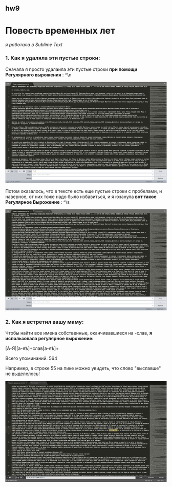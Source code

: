 ## hw9
# Повесть временных лет

*я работала в Sublime Text*

### 1. Как я удаляла эти пустые строки:
Сначала я просто удалаила эти пустые строки **при помощи Регулярного вырожения** : ^\n

![task1](https://github.com/m1riada/hw9/blob/master/1.1.png)

Потом оказалось, что в тексте есть еще пустые строки с пробелами, и наверное, от них тоже надо было избавиться, и я юзанула **вот такое Регулярное Вырожение** : ^\s

![task1](https://github.com/m1riada/hw9/blob/master/1.2.png)

### 2. Как я встретил вашу маму:

Чтобы найти все имена собственные, оканчивавшиеся на -слав, **я использовала регулярное вырожение:** 

[А-Я][а-яѣ]+слав[а-яѣ]+

Всего упоминаний: 564

Например, в строке 55 на пике можно увидеть, что слово "выславше" не выделелось!

![task2](https://github.com/m1riada/hw9/blob/master/2.png)
